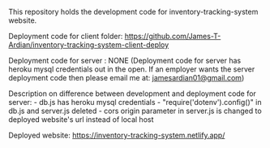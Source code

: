 This repository holds the development code for inventory-tracking-system website.

Deployment code for client folder: https://github.com/James-T-Ardian/inventory-tracking-system-client-deploy

Deployment code for server : NONE (Deployment code for server has heroku mysql credentials out in the open. If an employer wants 
                            the server deployment code then please email me at: jamesardian01@gmail.com)

Description on difference between development and deployment code for server: - db.js has heroku mysql credentials
                                                                              - "require('dotenv').config()" in db.js and server.js deleted
                                                                              - cors origin parameter in server.js is changed to deployed website's url instead of local host 

Deployed website: https://inventory-tracking-system.netlify.app/